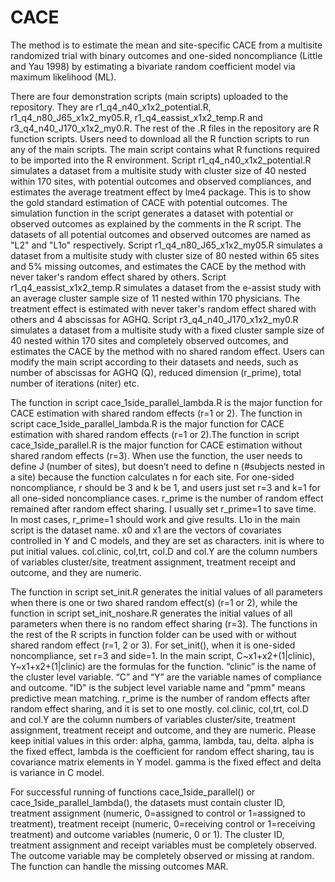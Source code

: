 # CACE
The method is to estimate the mean and site-specific CACE from a multisite randomized trial with binary outcomes and one-sided noncompliance (Little and Yau 1998) by estimating a bivariate random coefficient model via maximum likelihood (ML).

There are four demonstration scripts (main scripts) uploaded to the repository. They are r1_q4_n40_x1x2_potential.R, r1_q4_n80_J65_x1x2_my05.R, r1_q4_eassist_x1x2_temp.R and r3_q4_n40_J170_x1x2_my0.R. The rest of the .R files in the repository are R function scripts. Users need to download all the R function scripts to run any of the main scripts. The main script contains what R functions required to be imported into the R environment. Script r1_q4_n40_x1x2_potential.R simulates a dataset from a multisite study with cluster size of 40 nested within 170 sites, with potential outcomes and observed compliances, and estimates the average treatment effect by lme4 package. This is to show the gold standard estimation of CACE with potential outcomes. The simulation function in the script generates a dataset with potential or observed outcomes as explained by the comments in the R script. The datasets of all potential outcomes and observed outcomes are named as "L2" and "L1o" respectively. Script r1_q4_n80_J65_x1x2_my05.R simulates a dataset from a multisite study with cluster size of 80 nested within 65 sites and 5% missing outcomes, and estimates the CACE by the method with never taker's random effect shared by others. Script r1_q4_eassist_x1x2_temp.R simulates a dataset from the e-assist study with an average cluster sample size of 11 nested within 170 physicians. The treatment effect is estimated with never taker's random effect shared with others and 4 abscissas for AGHQ. Script r3_q4_n40_J170_x1x2_my0.R simulates a dataset from a multisite study with a fixed cluster sample size of 40 nested within 170 sites and completely observed outcomes, and estimates the CACE by the method with no shared random effect. Users can modify the main script according to their datasets and needs, such as number of abscissas for AGHQ (Q), reduced dimension (r_prime), total number of iterations (niter) etc. 

The function in script cace_1side_parallel_lambda.R is the major function for CACE estimation with shared random effects (r=1 or 2). The function in script cace_1side_parallel_lambda.R is the major function for CACE estimation with shared random effects (r=1 or 2).The function in script cace_1side_parallel.R is the major function for CACE estimation without shared random effects (r=3). When use the function, the user needs to define J (number of sites), but doesn’t need to define n (#subjects nested in a site) because the function calculates n for each site. For one-sided noncompliance, r should be 3 and k be 1, and users just set r=3 and k=1 for all one-sided noncompliance cases. r_prime is the number of random effect remained after random effect sharing. I usually set r_prime=1 to save time. In most cases, r_prime=1 should work and give results. L1o in the main script is the dataset name. x0 and x1 are the vectors of covariates controlled in Y and C models, and they are set as characters. init is where to put initial values. col.clinic, col,trt, col.D and col.Y are the column numbers of variables cluster/site, treatment assignment, treatment receipt and outcome, and they are numeric.

The function in script set_init.R generates the initial values of all parameters when there is one or two shared random effect(s) (r=1 or 2), while the function in script set_init_noshare.R generates the initial values of all parameters when there is no random effect sharing (r=3). The functions in the rest of the R scripts in function folder can be used with or without shared random effect (r=1, 2 or 3). For set_init(), when it is one-sided noncompliance, set r=3 and side=1. In the main script, C~x1+x2+(1|clinic), Y~x1+x2+(1|clinic) are the formulas for the function. “clinic” is the name of the cluster level variable. “C” and “Y” are the variable names of compliance and outcome. "ID" is the subject level variable name and "pmm" means predictive mean matching. r_prime is the number of random effects after random effect sharing, and it is set to one mostly. col.clinic, col,trt, col.D and col.Y are the column numbers of variables cluster/site, treatment assignment, treatment receipt and outcome, and they are numeric. Please keep initial values in this order: alpha, gamma, lambda, tau, delta. alpha is the fixed effect, lambda is the coefficient for random effect sharing, tau is covariance matrix elements in Y model. gamma is the fixed effect and delta is variance in C model.

For successful running of functions cace_1side_parallel() or cace_1side_parallel_lambda(), the datasets must contain cluster ID, treatment assignment (numeric, 0=assigned to control or 1=assigned to treatment), treatment receipt (numeric, 0=receiving control or 1=receiving treatment) and outcome variables (numeric, 0 or 1). The cluster ID, treatment assignment and receipt variables must be completely observed. The outcome variable may be completely observed or missing at random. The function can handle the missing outcomes MAR.
